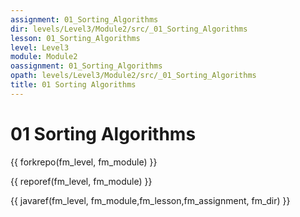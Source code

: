 ```yaml
---
assignment: 01_Sorting_Algorithms
dir: levels/Level3/Module2/src/_01_Sorting_Algorithms
lesson: 01_Sorting_Algorithms
level: Level3
module: Module2
oassignment: 01_Sorting_Algorithms
opath: levels/Level3/Module2/src/_01_Sorting_Algorithms
title: 01 Sorting Algorithms
---
```

# 01 Sorting Algorithms

{{ forkrepo(fm_level, fm_module) }}

{{ reporef(fm_level, fm_module) }}




{{ javaref(fm_level, fm_module,fm_lesson,fm_assignment, fm_dir) }}

